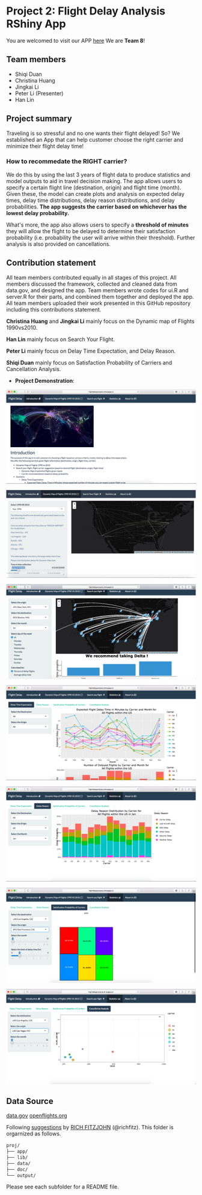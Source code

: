 # Project 2: Flight Delay Analysis RShiny App

You are welcomed to visit our APP [here](https://rainofmaster.shinyapps.io/flightAnalysis/)
We are **Team 8**!

## Team members
- Shiqi Duan
- Christina Huang 
- Jingkai Li
- Peter Li (Presenter)
- Han Lin

## Project summary
Traveling is so stressful and no one wants their flight delayed! So? We established an App that can help customer choose the right carrier and minimize their flight delay time!

### How to recommedate the RIGHT carrier?
We do this by using the last 3 years of flight data to produce statistics and model outputs to aid in travel decision making. The app allows users to specify a certain flight line (destination, origin) and flight time (month). Given these, the model can create plots and analysis on expected delay times, delay time distributions, delay reason distributions, and delay probabilities. **The app suggests the carrier based on whichever has the lowest delay probability.** 

What's more, the app also allows users to specify a **threshold of minutes** they will allow the flight to be delayed to determine their satisfaction probability (i.e. probability the user will arrive within their threshold). Further analysis is also provided on cancellations.

## Contribution statement
All team members contributed equally in all stages of this project. All members discussed the framework, collected and cleaned data from data.gov, and designed the app. Team members wrote codes for ui.R and server.R for their parts, and combined them together and deployed the app. All team members uploaded their work presented in this GitHub repository including this contributions statement. 

**Christina Huang** and **Jingkai Li** mainly focus on the Dynamic map of Flights 1990vs2010. 

**Han Lin** mainly focus on Search Your Flight. 

**Peter Li** mainly focus on Delay Time Expectation, and Delay Reason. 

**Shiqi Duan** mainly focus on Satisfaction Probability of Carriers and Cancellation Analysis.



+ **Project Demonstration**:

![screenshot](doc/screenshot1.png)

![screenshot](doc/screenshot8.jpg)

![screenshot](doc/screenshot3.png)

![screenshot](doc/screenshot4.png)

![screenshot](doc/screenshot5.png)

![screenshot](doc/screenshot6.png)

![screenshot](doc/screenshot7.png)

## Data Source
[data.gov](https://www.transtats.bts.gov/DL_SelectFields.asp?Table_ID=236&DB_Short_Name=On-Time)
[openflights.org](https:/openflights.org/data.html)

Following [suggestions](http://nicercode.github.io/blog/2013-04-05-projects/) by [RICH FITZJOHN](http://nicercode.github.io/about/#Team) (@richfitz). This folder is orgarnized as follows.

```
proj/
├── app/
├── lib/
├── data/
├── doc/
└── output/
```

Please see each subfolder for a README file.

